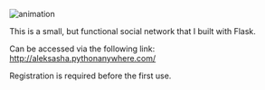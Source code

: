 <p> <img src="https://i.imgur.com/5c8KwJo.png" alt="animation" /> </p>

This is a small, but functional social network that I built with Flask.

Can be accessed via the following link: http://aleksasha.pythonanywhere.com/

Registration is required before the first use.
